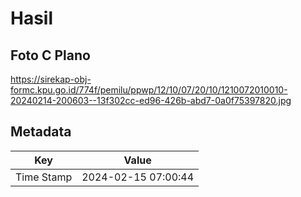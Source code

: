 # Hasil

## Foto C Plano

https://sirekap-obj-formc.kpu.go.id/774f/pemilu/ppwp/12/10/07/20/10/1210072010010-20240214-200603--13f302cc-ed96-426b-abd7-0a0f75397820.jpg


## Metadata

| Key        | Value               |
| ---------- | ------------------- |
| Time Stamp | 2024-02-15 07:00:44 |



